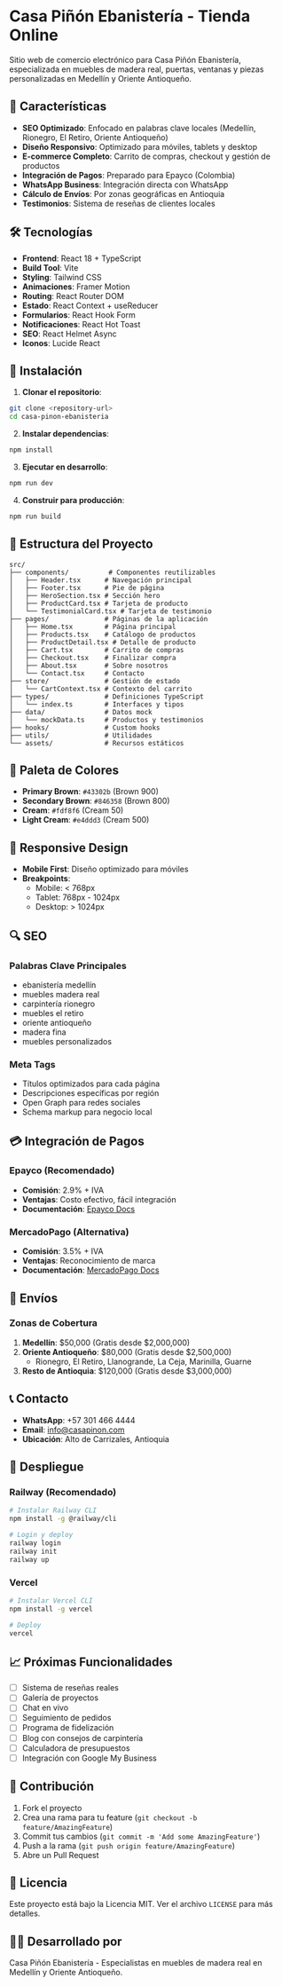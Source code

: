 # Casa Piñón Ebanistería - Tienda Online

Sitio web de comercio electrónico para Casa Piñón Ebanistería, especializada en muebles de madera real, puertas, ventanas y piezas personalizadas en Medellín y Oriente Antioqueño.

## 🎯 Características

- **SEO Optimizado**: Enfocado en palabras clave locales (Medellín, Rionegro, El Retiro, Oriente Antioqueño)
- **Diseño Responsivo**: Optimizado para móviles, tablets y desktop
- **E-commerce Completo**: Carrito de compras, checkout y gestión de productos
- **Integración de Pagos**: Preparado para Epayco (Colombia)
- **WhatsApp Business**: Integración directa con WhatsApp
- **Cálculo de Envíos**: Por zonas geográficas en Antioquia
- **Testimonios**: Sistema de reseñas de clientes locales

## 🛠️ Tecnologías

- **Frontend**: React 18 + TypeScript
- **Build Tool**: Vite
- **Styling**: Tailwind CSS
- **Animaciones**: Framer Motion
- **Routing**: React Router DOM
- **Estado**: React Context + useReducer
- **Formularios**: React Hook Form
- **Notificaciones**: React Hot Toast
- **SEO**: React Helmet Async
- **Iconos**: Lucide React

## 🚀 Instalación

1. **Clonar el repositorio**:
```bash
git clone <repository-url>
cd casa-pinon-ebanisteria
```

2. **Instalar dependencias**:
```bash
npm install
```

3. **Ejecutar en desarrollo**:
```bash
npm run dev
```

4. **Construir para producción**:
```bash
npm run build
```

## 📁 Estructura del Proyecto

```
src/
├── components/          # Componentes reutilizables
│   ├── Header.tsx      # Navegación principal
│   ├── Footer.tsx      # Pie de página
│   ├── HeroSection.tsx # Sección hero
│   ├── ProductCard.tsx # Tarjeta de producto
│   └── TestimonialCard.tsx # Tarjeta de testimonio
├── pages/              # Páginas de la aplicación
│   ├── Home.tsx        # Página principal
│   ├── Products.tsx    # Catálogo de productos
│   ├── ProductDetail.tsx # Detalle de producto
│   ├── Cart.tsx        # Carrito de compras
│   ├── Checkout.tsx    # Finalizar compra
│   ├── About.tsx       # Sobre nosotros
│   └── Contact.tsx     # Contacto
├── store/              # Gestión de estado
│   └── CartContext.tsx # Contexto del carrito
├── types/              # Definiciones TypeScript
│   └── index.ts        # Interfaces y tipos
├── data/               # Datos mock
│   └── mockData.ts     # Productos y testimonios
├── hooks/              # Custom hooks
├── utils/              # Utilidades
└── assets/             # Recursos estáticos
```

## 🎨 Paleta de Colores

- **Primary Brown**: `#43302b` (Brown 900)
- **Secondary Brown**: `#846358` (Brown 800)
- **Cream**: `#fdf8f6` (Cream 50)
- **Light Cream**: `#e4ddd3` (Cream 500)

## 📱 Responsive Design

- **Mobile First**: Diseño optimizado para móviles
- **Breakpoints**: 
  - Mobile: < 768px
  - Tablet: 768px - 1024px
  - Desktop: > 1024px

## 🔍 SEO

### Palabras Clave Principales
- ebanistería medellín
- muebles madera real
- carpintería rionegro
- muebles el retiro
- oriente antioqueño
- madera fina
- muebles personalizados

### Meta Tags
- Títulos optimizados para cada página
- Descripciones específicas por región
- Open Graph para redes sociales
- Schema markup para negocio local

## 💳 Integración de Pagos

### Epayco (Recomendado)
- **Comisión**: 2.9% + IVA
- **Ventajas**: Costo efectivo, fácil integración
- **Documentación**: [Epayco Docs](https://docs.epayco.co/)

### MercadoPago (Alternativa)
- **Comisión**: 3.5% + IVA
- **Ventajas**: Reconocimiento de marca
- **Documentación**: [MercadoPago Docs](https://www.mercadopago.com.co/developers)

## 🚚 Envíos

### Zonas de Cobertura
1. **Medellín**: $50,000 (Gratis desde $2,000,000)
2. **Oriente Antioqueño**: $80,000 (Gratis desde $2,500,000)
   - Rionegro, El Retiro, Llanogrande, La Ceja, Marinilla, Guarne
3. **Resto de Antioquia**: $120,000 (Gratis desde $3,000,000)

## 📞 Contacto

- **WhatsApp**: +57 301 466 4444
- **Email**: info@casapinon.com
- **Ubicación**: Alto de Carrizales, Antioquia

## 🚀 Despliegue

### Railway (Recomendado)
```bash
# Instalar Railway CLI
npm install -g @railway/cli

# Login y deploy
railway login
railway init
railway up
```

### Vercel
```bash
# Instalar Vercel CLI
npm install -g vercel

# Deploy
vercel
```

## 📈 Próximas Funcionalidades

- [ ] Sistema de reseñas reales
- [ ] Galería de proyectos
- [ ] Chat en vivo
- [ ] Seguimiento de pedidos
- [ ] Programa de fidelización
- [ ] Blog con consejos de carpintería
- [ ] Calculadora de presupuestos
- [ ] Integración con Google My Business

## 🤝 Contribución

1. Fork el proyecto
2. Crea una rama para tu feature (`git checkout -b feature/AmazingFeature`)
3. Commit tus cambios (`git commit -m 'Add some AmazingFeature'`)
4. Push a la rama (`git push origin feature/AmazingFeature`)
5. Abre un Pull Request

## 📄 Licencia

Este proyecto está bajo la Licencia MIT. Ver el archivo `LICENSE` para más detalles.

## 👨‍💻 Desarrollado por

Casa Piñón Ebanistería - Especialistas en muebles de madera real en Medellín y Oriente Antioqueño. 